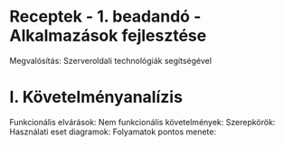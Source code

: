 # Receptek - 1. beadandó - Alkalmazások fejlesztése
  Megvalósítás: Szerveroldali technológiák segítségével

# I. Követelményanalízis

  Funkcionális elvárások:
  Nem funkcionális követelmények:
  Szerepkörök:
  Használati eset diagramok:
  Folyamatok pontos menete:
  
